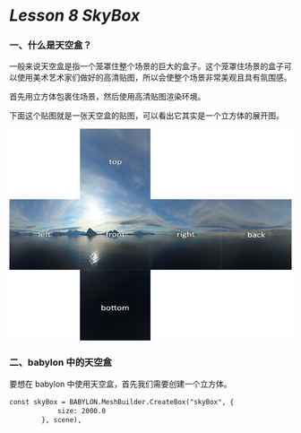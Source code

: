 # *Lesson 8 SkyBox*



### 一、什么是天空盒？

一般来说天空盒是指一个笼罩住整个场景的巨大的盒子。这个笼罩住场景的盒子可以使用美术艺术家们做好的高清贴图，所以会使整个场景非常美观且具有氛围感。

首先用立方体包裹住场景，然后使用高清贴图渲染环境。

下面这个贴图就是一张天空盒的贴图，可以看出它其实是一个立方体的展开图。



![cubemaps_skybox](images/cubemaps_skybox.png)



### 二、babylon 中的天空盒

要想在 babylon 中使用天空盒，首先我们需要创建一个立方体。

```
const skyBox = BABYLON.MeshBuilder.CreateBox("skyBox", {
            size: 2000.0
        }, scene),
```

